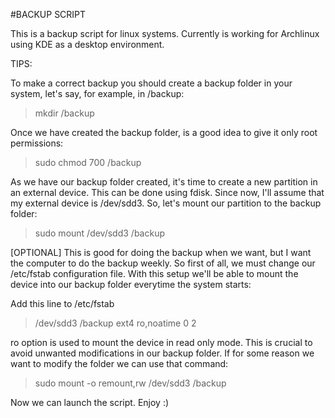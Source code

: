#BACKUP SCRIPT

This is a backup script for linux systems. Currently is working for 
Archlinux using KDE as a desktop environment.

TIPS:

To make a correct backup you should create a backup folder in your system, 
let's say, for example, in /backup: 

> mkdir /backup

Once we have created the backup folder, is a good idea to give it only root 
permissions:

> sudo chmod 700 /backup

As we have our backup folder created, it's time to create a new  partition 
in an external device. This can be done using fdisk.
Since now, I'll assume that my external device is /dev/sdd3.
So, let's mount our partition to the backup folder:

> sudo mount /dev/sdd3 /backup

[OPTIONAL]
This is good for doing the backup when we want, but I want the 
computer to do the backup weekly. So first of all, we must change our /etc/fstab 
configuration file. With this setup we'll be able to mount the device into 
our backup folder everytime the system starts:

Add this line to /etc/fstab

> /dev/sdd3	/backup	      ext4       ro,noatime       0      2

ro option is used to mount the device in read only mode. This is crucial to 
avoid unwanted modifications in our backup folder. If for some reason we 
want to modify the folder we can use that command:

> sudo mount -o remount,rw /dev/sdd3 /backup

Now we can launch the script. Enjoy :)   
